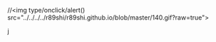 //<img type/onclick/alert() src="../../../../r89shi/r89shi.github.io/blob/master/140.gif?raw=true">

<div dir="j&NewLine;1&NewLine;<img src='' onerror='alert()'>">j&Tab;</div>
